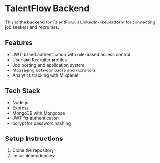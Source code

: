 # TalentFlow Backend

This is the backend for TalentFlow, a LinkedIn-like platform for connecting job seekers and recruiters.

## Features

- JWT-based authentication with role-based access control
- User and Recruiter profiles
- Job posting and application system
- Messaging between users and recruiters
- Analytics tracking with Mixpanel

## Tech Stack

- Node.js
- Express
- MongoDB with Mongoose
- JWT for authentication
- bcrypt for password hashing

## Setup Instructions

1. Clone the repository
2. Install dependencies: